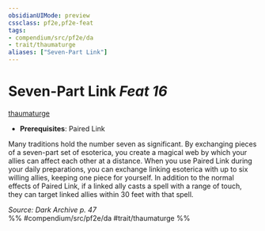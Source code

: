 ```yaml
---
obsidianUIMode: preview
cssclass: pf2e,pf2e-feat
tags:
- compendium/src/pf2e/da
- trait/thaumaturge
aliases: ["Seven-Part Link"]
---
```

# Seven-Part Link  *Feat 16*  
[thaumaturge](Reference/Rules/Traits/thaumaturge-da.md "Thaumaturge Class Trait")  

- **Prerequisites**: Paired Link

Many traditions hold the number seven as significant. By exchanging pieces of a seven-part set of esoterica, you create a magical web by which your allies can affect each other at a distance. When you use Paired Link during your daily preparations, you can exchange linking esoterica with up to six willing allies, keeping one piece for yourself. In addition to the normal effects of Paired Link, if a linked ally casts a spell with a range of touch, they can target linked allies within 30 feet with that spell.

*Source: Dark Archive p. 47*  
%% #compendium/src/pf2e/da #trait/thaumaturge %%